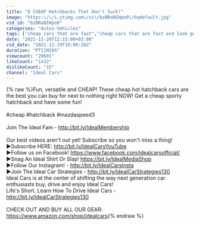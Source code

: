 ```yaml
---
title: "8 CHEAP Hatchbacks That Don’t Suck!"
image: "https:\/\/i.ytimg.com\/vi\/bzBRaNIHpn0\/hqdefault.jpg"
vid_id: "bzBRaNIHpn0"
categories: "Autos-Vehicles"
tags: ["cheap cars that are fast","cheap cars that are fast and look good","cheap cars that are faster than a hellcat"]
date: "2021-11-20T12:15:00+03:00"
vid_date: "2021-11-19T16:00:28Z"
duration: "PT11M20S"
viewcount: "20601"
likeCount: "1432"
dislikeCount: "15"
channel: "Ideal Cars"
---
```

{% raw %}Fun, versatile and CHEAP! These cheap hot hatchback cars are the best you can buy for next to nothing right NOW! Get a cheap sporty hatchback and have some fun!<br /><br />#cheap #hatchback #mazdaspeed3<br /><br />Join The Ideal Fam - <a rel="nofollow" target="blank" href="http://bit.ly/IdealMembership">http://bit.ly/IdealMembership</a><br /><br />Our best videos aren't out yet! Subscribe so you won't miss a thing!<br />►Subscribe HERE: <a rel="nofollow" target="blank" href="http://bit.ly/IdealCarsYouTube">http://bit.ly/IdealCarsYouTube</a><br />►Follow us on Facebook! <a rel="nofollow" target="blank" href="https://www.facebook.com/idealcarsofficial/">https://www.facebook.com/idealcarsofficial/</a><br />►Snag An Ideal Shirt Or Slap! <a rel="nofollow" target="blank" href="https://bit.ly/IdealMediaShop">https://bit.ly/IdealMediaShop</a><br />►Follow Our Instagram! - <a rel="nofollow" target="blank" href="http://bit.ly/IdealCarsInsta">http://bit.ly/IdealCarsInsta</a><br />►Join The Ideal Car Strategies - <a rel="nofollow" target="blank" href="http://bit.ly/IdealCarStrategies130">http://bit.ly/IdealCarStrategies130</a><br />Ideal Cars is at the center of shifting the way next generation car enthusiasts buy, drive and enjoy Ideal Cars! <br />Life's Short. Learn How To Drive Ideal Cars - <a rel="nofollow" target="blank" href="http://bit.ly/IdealCarStrategies130">http://bit.ly/IdealCarStrategies130</a><br /><br />CHECK OUT AND BUY ALL OUR GEAR: <a rel="nofollow" target="blank" href="https://www.amazon.com/shop/idealcars">https://www.amazon.com/shop/idealcars</a>{% endraw %}
